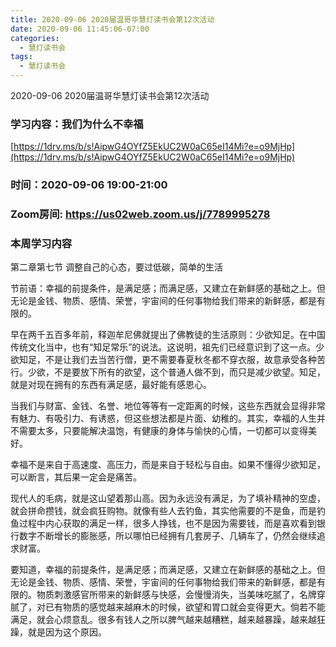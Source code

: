 ```yaml
---
title: 2020-09-06 2020届温哥华慧灯读书会第12次活动
date: 2020-09-06 11:45:06-07:00
categories:
  - 慧灯读书会
tags:
  - 慧灯读书会
---
```

2020-09-06 2020届温哥华慧灯读书会第12次活动

### 学习内容：我们为什么不幸福

[https://1drv.ms/b/s!AipwG4OYfZ5EkUC2W0aC65eI14Mi?e=o9MjHp](https://1drv.ms/b/s!AipwG4OYfZ5EkUC2W0aC65eI14Mi?e=o9MjHp)

### 时间：2020-09-06 19:00-21:00

### Zoom房间: <https://us02web.zoom.us/j/7789995278>

### 本周学习内容

第二章第七节 调整自己的心态，要过低碳，简单的生活

节前语：幸福的前提条件，是满足感；而满足感，又建立在新鲜感的基础之上。但无论是金钱、物质、感情、荣誉，宇宙间的任何事物给我们带来的新鲜感，都是有限的。

早在两千五百多年前，释迦牟尼佛就提出了佛教徒的生活原则：少欲知足。在中国传统文化当中，也有“知足常乐”的说法。这说明，祖先们已经意识到了这一点。少欲知足，不是让我们去当苦行僧，更不需要春夏秋冬都不穿衣服，故意承受各种苦行。少欲，不是要放下所有的欲望，这个普通人做不到，而只是减少欲望。知足，就是对现在拥有的东西有满足感，最好能有感恩心。

当我们与财富、金钱、名誉、地位等等有一定距离的时候，这些东西就会显得非常有魅力、有吸引力、有诱惑，但这些想法都是片面、幼稚的。其实，幸福的人生并不需要太多，只要能解决温饱，有健康的身体与愉快的心情，一切都可以变得美好。

幸福不是来自于高速度、高压力，而是来自于轻松与自由。如果不懂得少欲知足，可以断言，其后果一定会是痛苦。

现代人的毛病，就是这山望着那山高。因为永远没有满足，为了填补精神的空虚，就会拼命攒钱，就会疯狂购物。就像有些人去钓鱼，其实他需要的不是鱼，而是钓鱼过程中内心获取的满足一样，很多人挣钱，也不是因为需要钱，而是喜欢看到银行数字不断增长的膨胀感，所以哪怕已经拥有几套房子、几辆车了，仍然会继续追求财富。

要知道，幸福的前提条件，是满足感；而满足感，又建立在新鲜感的基础之上。但无论是金钱、物质、感情、荣誉，宇宙间的任何事物给我们带来的新鲜感，都是有限的。物质刺激感官所带来的新鲜感与快感，会慢慢消失，当美味吃腻了，名牌穿腻了，对已有物质的感觉越来越麻木的时候，欲望和胃口就会变得更大。倘若不能满足，就会心烦意乱。很多有钱人之所以脾气越来越糟糕，越来越暴躁，越来越狂躁，就是因为这个原因。